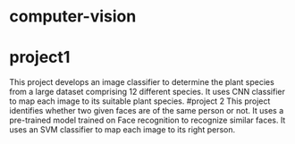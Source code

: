 # computer-vision
# project1
This project develops an image classifier to determine the plant species from a large dataset comprising 12 different species. It uses CNN classifier to map each image to its suitable plant species.
#project 2
This project identifies whether two given faces are of the same person or not. It uses a
pre-trained model trained on Face recognition to recognize similar faces. It uses an SVM classifier
to map each image to its right person.


